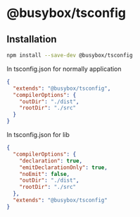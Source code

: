 # @busybox/tsconfig

## Installation

```bash
npm install --save-dev @busybox/tsconfig
```

In tsconfig.json for normally application

```json
{
  "extends": "@busybox/tsconfig",
  "compilerOptions": {
    "outDir": "./dist",
    "rootDir": "./src"
  }
}
```

In tsconfig.json for lib

```json
{
  "compilerOptions": {
    "declaration": true,
    "emitDeclarationOnly": true,
    "noEmit": false,
    "outDir": "./dist",
    "rootDir": "./src"
  },
  "extends": "@busybox/tsconfig"
}
```
